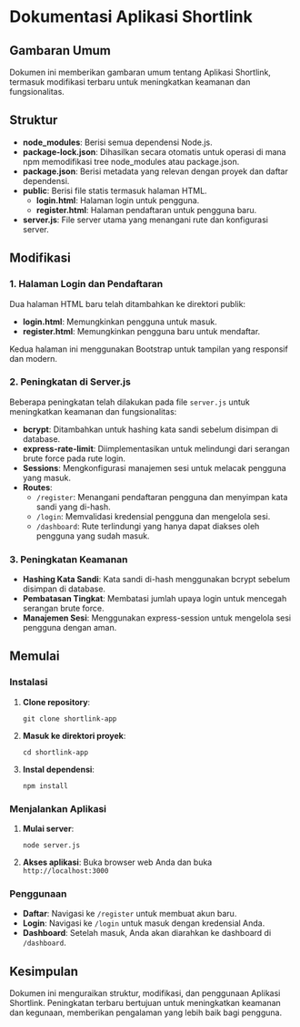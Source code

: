 
# Dokumentasi Aplikasi Shortlink

## Gambaran Umum
Dokumen ini memberikan gambaran umum tentang Aplikasi Shortlink, termasuk modifikasi terbaru untuk meningkatkan keamanan dan fungsionalitas.

## Struktur
- **node_modules**: Berisi semua dependensi Node.js.
- **package-lock.json**: Dihasilkan secara otomatis untuk operasi di mana npm memodifikasi tree node_modules atau package.json.
- **package.json**: Berisi metadata yang relevan dengan proyek dan daftar dependensi.
- **public**: Berisi file statis termasuk halaman HTML.
  - **login.html**: Halaman login untuk pengguna.
  - **register.html**: Halaman pendaftaran untuk pengguna baru.
- **server.js**: File server utama yang menangani rute dan konfigurasi server.

## Modifikasi

### 1. Halaman Login dan Pendaftaran
Dua halaman HTML baru telah ditambahkan ke direktori publik:
- **login.html**: Memungkinkan pengguna untuk masuk.
- **register.html**: Memungkinkan pengguna baru untuk mendaftar.

Kedua halaman ini menggunakan Bootstrap untuk tampilan yang responsif dan modern.

### 2. Peningkatan di Server.js
Beberapa peningkatan telah dilakukan pada file `server.js` untuk meningkatkan keamanan dan fungsionalitas:
- **bcrypt**: Ditambahkan untuk hashing kata sandi sebelum disimpan di database.
- **express-rate-limit**: Diimplementasikan untuk melindungi dari serangan brute force pada rute login.
- **Sessions**: Mengkonfigurasi manajemen sesi untuk melacak pengguna yang masuk.
- **Routes**:
  - `/register`: Menangani pendaftaran pengguna dan menyimpan kata sandi yang di-hash.
  - `/login`: Memvalidasi kredensial pengguna dan mengelola sesi.
  - `/dashboard`: Rute terlindungi yang hanya dapat diakses oleh pengguna yang sudah masuk.

### 3. Peningkatan Keamanan
- **Hashing Kata Sandi**: Kata sandi di-hash menggunakan bcrypt sebelum disimpan di database.
- **Pembatasan Tingkat**: Membatasi jumlah upaya login untuk mencegah serangan brute force.
- **Manajemen Sesi**: Menggunakan express-session untuk mengelola sesi pengguna dengan aman.

## Memulai

### Instalasi
1. **Clone repository**:
    ```
    git clone shortlink-app
    ```

2. **Masuk ke direktori proyek**:
    ```
    cd shortlink-app
    ```

3. **Instal dependensi**:
    ```
    npm install
    ```

### Menjalankan Aplikasi
1. **Mulai server**:
    ```
    node server.js
    ```

2. **Akses aplikasi**:
    Buka browser web Anda dan buka `http://localhost:3000`

### Penggunaan
- **Daftar**: Navigasi ke `/register` untuk membuat akun baru.
- **Login**: Navigasi ke `/login` untuk masuk dengan kredensial Anda.
- **Dashboard**: Setelah masuk, Anda akan diarahkan ke dashboard di `/dashboard`.

## Kesimpulan
Dokumen ini menguraikan struktur, modifikasi, dan penggunaan Aplikasi Shortlink. Peningkatan terbaru bertujuan untuk meningkatkan keamanan dan kegunaan, memberikan pengalaman yang lebih baik bagi pengguna.
